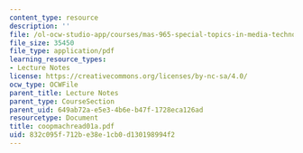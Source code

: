 ```yaml
---
content_type: resource
description: ''
file: /ol-ocw-studio-app/courses/mas-965-special-topics-in-media-technology-cooperative-machines-fall-2003/832c095f712be38e1cb0d130198994f2_coopmachread01a.pdf
file_size: 35450
file_type: application/pdf
learning_resource_types:
- Lecture Notes
license: https://creativecommons.org/licenses/by-nc-sa/4.0/
ocw_type: OCWFile
parent_title: Lecture Notes
parent_type: CourseSection
parent_uid: 649ab72a-e5e3-4b6e-b47f-1728eca126ad
resourcetype: Document
title: coopmachread01a.pdf
uid: 832c095f-712b-e38e-1cb0-d130198994f2
---
```

